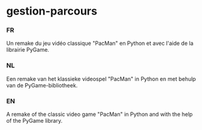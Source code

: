 # gestion-parcours
### FR
Un remake du jeu vidéo classique "PacMan" en Python et avec l'aide de la librairie PyGame.

### NL
Een remake van het klassieke videospel "PacMan" in Python en met behulp van de PyGame-bibliotheek.

### EN
A remake of the classic video game "PacMan" in Python and with the help of the PyGame library.
